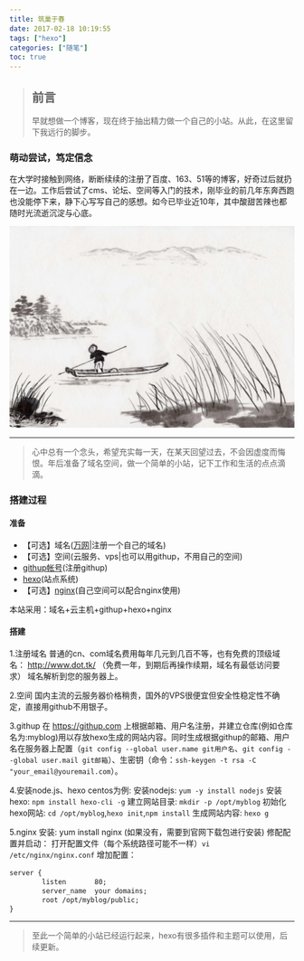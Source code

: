 ```yaml
---
title: 筑巢于春
date: 2017-02-18 10:19:55
tags: ["hexo"]
categories: ["随笔"]
toc: true
---
```


> <h2 id="intro">前言</h2>早就想做一个博客，现在终于抽出精力做一个自己的小站。从此，在这里留下我远行的脚步。

<!-- more -->

### 萌动尝试，笃定信念
  在大学时接触到网络，断断续续的注册了百度、163、51等的博客，好奇过后就扔在一边。工作后尝试了cms、论坛、空间等入门的技术，刚毕业的前几年东奔西跑也没能停下来，静下心写写自己的感想。如今已毕业近10年，其中酸甜苦辣也都随时光流逝沉淀与心底。

![图1](2017-start/01.jpg)

------

> 心中总有一个念头，希望充实每一天，在某天回望过去，不会因虚度而悔恨。年后准备了域名空间，做一个简单的小站，记下工作和生活的点点滴滴。

### 搭建过程

#### 准备
- 【可选】域名([万网](https://wanwang.aliyun.com)|注册一个自己的域名)
- 【可选】空间(云服务、vps|也可以用githup，不用自己的空间)
- [githup帐号](https://githup.com/loop321)(注册githup)
- [hexo](https://hexo.io)(站点系统)
- 【可选】[nginx](http://nginx.org)(自己空间可以配合nginx使用)

本站采用：域名+云主机+githup+hexo+nginx

#### 搭建
1.注册域名
普通的cn、com域名费用每年几元到几百不等，也有免费的顶级域名： http://www.dot.tk/ （免费一年，到期后再操作续期，域名有最低访问要求）
域名解析到您的服务器上。

2.空间
国内主流的云服务器价格稍贵，国外的VPS很便宜但安全性稳定性不确定，直接用github不用银子。

3.githup
在 https://githup.com 上根据邮箱、用户名注册，并建立仓库(例如仓库名为:myblog)用以存放hexo生成的网站内容。同时生成根据githup的邮箱、用户名在服务器上配置（`git config --global user.name git用户名`、`git config --global user.mail git邮箱`）、生密钥（命令：`ssh-keygen -t rsa -C "your_email@youremail.com`）。

4.安装node.js、hexo
centos为例:
安装nodejs: `yum -y install nodejs`
安装hexo: `npm install hexo-cli -g`
建立网站目录: `mkdir -p /opt/myblog`
初始化hexo网站: `cd /opt/myblog`,`hexo init`,`npm install`
生成网站内容: `hexo g`

5.nginx
安装: yum install nginx (如果没有，需要到官网下载包进行安装)
修配配置并启动： 打开配置文件（每个系统路径可能不一样）`vi /etc/nginx/nginx.conf`
增加配置：

```
server {
        listen       80;
        server_name  your domains; 
        root /opt/myblog/public;
}

```

-----
> 至此一个简单的小站已经运行起来，hexo有很多插件和主题可以使用，后续更新。






